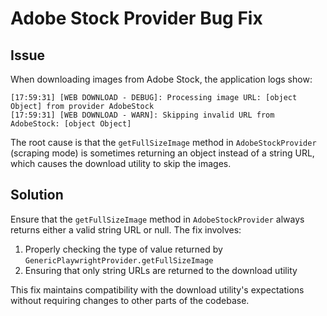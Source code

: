 # Adobe Stock Provider Bug Fix

## Issue
When downloading images from Adobe Stock, the application logs show:

```
[17:59:31] [WEB DOWNLOAD - DEBUG]: Processing image URL: [object Object] from provider AdobeStock
[17:59:31] [WEB DOWNLOAD - WARN]: Skipping invalid URL from AdobeStock: [object Object]
```

The root cause is that the `getFullSizeImage` method in `AdobeStockProvider` (scraping mode) is sometimes returning an object instead of a string URL, which causes the download utility to skip the images.

## Solution
Ensure that the `getFullSizeImage` method in `AdobeStockProvider` always returns either a valid string URL or null. The fix involves:

1. Properly checking the type of value returned by `GenericPlaywrightProvider.getFullSizeImage`
2. Ensuring that only string URLs are returned to the download utility

This fix maintains compatibility with the download utility's expectations without requiring changes to other parts of the codebase.
